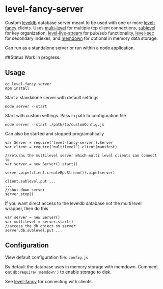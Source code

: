 level-fancy-server
==================

Custom [leveldb](https://github.com/rvagg/node-levelup) database server meant to be used with one or more [level-fancy](https://github.com/daywiss/level-fancy) clients. Uses [multi-level](https://github.com/juliangruber/multilevel) 
for multiple tcp client connections, [sublevel](https://github.com/dominictarr/level-sublevel) for key organization, 
[level-live-stream](https://github.com/dominictarr/level-live-stream) for pub/sub functionality,
[level-sec](https://github.com/juliangruber/level-sec) for secondary indexes,
and [memdown](https://github.com/rvagg/memdown) for optional in memory data storage. 


Can run as a standalone server or run within a node application.

##Status
Work in progress. 

## Usage 
```
cd level-fancy-server
npm install
```

Start a standalone server with default settings

```
node server --start
```

Start with custom settings. Pass in path to configuration file

```
node server --start ./path/to/customConfig.js
```

Can also be started and stopped programatically

```
var Server = require('level-fancy-server').Server
var client = require('multilevel').client(manifest)

//returns the multilevel server which multi level clients can connect to
var server = new Server().start()

server.pipe(client.createRpcStream()).pipe(server)

client.sublevel.put ...
...
//shut down server
server.stop()
```
If you want direct access to the leveldb database not the multi level wrapper, then do this

```
var server = new Server()
var multilevel = server.start()
//access the db object on server
server.db.sublevel.put ...
```


## Configuration
View default configuration file: `config.js`

By default the database uses in memory storage with memdown. Comment out
`db:require('memdown')` to enable storage to disk.

See [level-fancy](https://github.com/daywiss/level-fancy) for connecting with clients.


